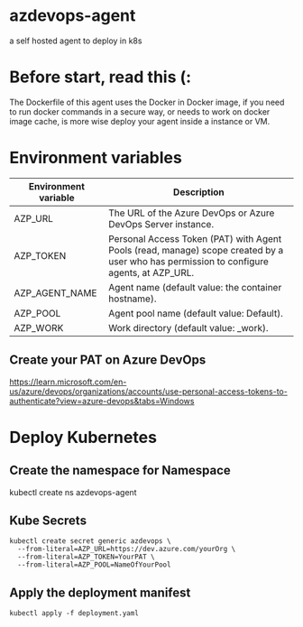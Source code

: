 # azdevops-agent
a self hosted agent to deploy in k8s

# Before start, read this (:
The Dockerfile of this agent uses the Docker in Docker image, if you need to run docker commands in a secure way, or needs to work on docker image cache, is more wise deploy your agent inside a instance or VM.


# Environment variables
| Environment variable | Description |
|    -  |   -   |
| AZP_URL | The URL of the Azure DevOps or Azure DevOps Server instance. |
| AZP_TOKEN | Personal Access Token (PAT) with Agent Pools (read, manage) scope created by a user who has permission to configure agents, at AZP_URL. |
| AZP_AGENT_NAME |	Agent name (default value: the container hostname). |
| AZP_POOL | Agent pool name (default value: Default). |
| AZP_WORK | Work directory (default value: _work). |

## Create your PAT on Azure DevOps
https://learn.microsoft.com/en-us/azure/devops/organizations/accounts/use-personal-access-tokens-to-authenticate?view=azure-devops&tabs=Windows

# Deploy Kubernetes

## Create the namespace for Namespace
kubectl create ns azdevops-agent

## Kube Secrets
```
kubectl create secret generic azdevops \
  --from-literal=AZP_URL=https://dev.azure.com/yourOrg \
  --from-literal=AZP_TOKEN=YourPAT \
  --from-literal=AZP_POOL=NameOfYourPool
```
## Apply the deployment manifest

```
kubectl apply -f deployment.yaml
```
